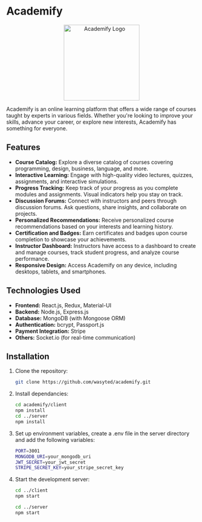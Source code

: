 # Academify

<p align="center">
  <img src="https://github.com/wasyted/Academify/assets/Academifyhat-logo.png" alt="Academify Logo" width="200" height="200">
</p>

Academify is an online learning platform that offers a wide range of courses taught by experts in various fields. Whether you're looking to improve your skills, advance your career, or explore new interests, Academify has something for everyone.

## Features

- **Course Catalog:** Explore a diverse catalog of courses covering programming, design, business, language, and more.
- **Interactive Learning:** Engage with high-quality video lectures, quizzes, assignments, and interactive simulations.
- **Progress Tracking:** Keep track of your progress as you complete modules and assignments. Visual indicators help you stay on track.
- **Discussion Forums:** Connect with instructors and peers through discussion forums. Ask questions, share insights, and collaborate on projects.
- **Personalized Recommendations:** Receive personalized course recommendations based on your interests and learning history.
- **Certification and Badges:** Earn certificates and badges upon course completion to showcase your achievements.
- **Instructor Dashboard:** Instructors have access to a dashboard to create and manage courses, track student progress, and analyze course performance.
- **Responsive Design:** Access Academify on any device, including desktops, tablets, and smartphones.

## Technologies Used

- **Frontend:** React.js, Redux, Material-UI
- **Backend:** Node.js, Express.js
- **Database:** MongoDB (with Mongoose ORM)
- **Authentication:** bcrypt, Passport.js
- **Payment Integration:** Stripe
- **Others:** Socket.io (for real-time communication)

## Installation

1. Clone the repository:

   ```bash
   git clone https://github.com/wasyted/academify.git

2. Install dependancies:

   ```bash
   cd academify/client
   npm install
   cd ../server
   npm install

3. Set up environment variables, create a .env file in the server directory and add the following variables:

   ```bash
   PORT=3001
   MONGODB_URI=your_mongodb_uri
   JWT_SECRET=your_jwt_secret
   STRIPE_SECRET_KEY=your_stripe_secret_key

4. Start the development server:

    ```bash
    cd ../client
    npm start

    cd ../server
    npm start